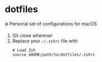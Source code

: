 # dotfiles
❄️ Personal set of configurations for macOS

1. Git clone wherever
2. Replace your `~/.zshrc` file with
    ```
    # Load Zsh
    source $HOME/path/to/dotfiles/.zshrc
    ```